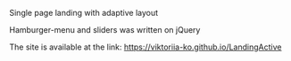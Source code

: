 Single page landing with adaptive layout

Hamburger-menu and sliders was written on jQuery

The site is available at the link: https://viktoriia-ko.github.io/LandingActive
